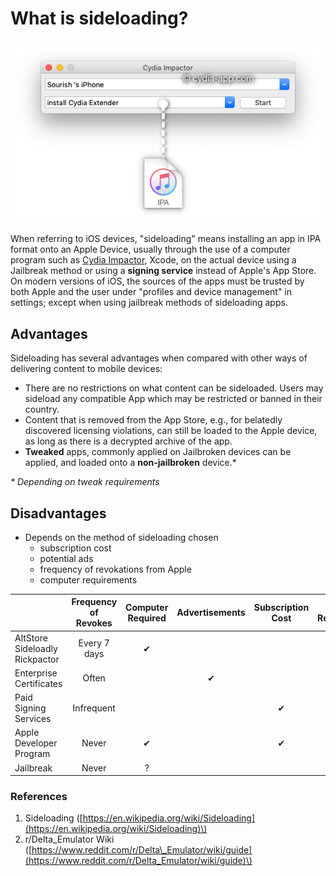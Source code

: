 # What is sideloading?

![](../../.gitbook/assets/cydia-impactor-ipa-drag.png)

When referring to iOS devices, "sideloading" means installing an app in IPA format onto an Apple Device, usually through the use of a computer program such as [Cydia Impactor](http://www.cydiaimpactor.com/), Xcode, on the actual device using a Jailbreak method or using a **signing service** instead of Apple's App Store. On modern versions of iOS, the sources of the apps must be trusted by both Apple and the user under "profiles and device management" in settings; except when using jailbreak methods of sideloading apps.

## Advantages

Sideloading has several advantages when compared with other ways of delivering content to mobile devices:

* There are no restrictions on what content can be sideloaded. Users may sideload any compatible App which may be restricted or banned in their country.
* Content that is removed from the App Store, e.g., for belatedly discovered licensing violations, can still be loaded to the Apple device, as long as there is a decrypted archive of the app. 
* **Tweaked** apps, commonly applied on Jailbroken devices can be applied, and loaded onto a **non-jailbroken** device.\* 

_\* Depending on tweak requirements_

## Disadvantages

* Depends on the method of sideloading chosen
  * subscription cost
  * potential ads
  * frequency of revokations from Apple
  * computer requirements



|  | **Frequency of Revokes** | **Computer Required** | **Advertisements** | **Subscription Cost** | **iOS Requirement** |
| :--- | :---: | :---: | :---: | :---: | :---: |
| AltStore Sideloadly Rickpactor | Every 7 days | ✔ |  |  | 12.2+ |
| Enterprise Certificates | Often |  | ✔ |  | Varies |
| Paid Signing Services | Infrequent |  |  | ✔ |  |
| Apple Developer Program | Never | ✔ |  | ✔ |  |
| Jailbreak | Never | ? |  |  | 11.0+ |

### 

### References

1. Sideloading \([https://en.wikipedia.org/wiki/Sideloading](https://en.wikipedia.org/wiki/Sideloading)\) 
2. r/Delta\_Emulator Wiki \([https://www.reddit.com/r/Delta\_Emulator/wiki/guide](https://www.reddit.com/r/Delta_Emulator/wiki/guide)\)

